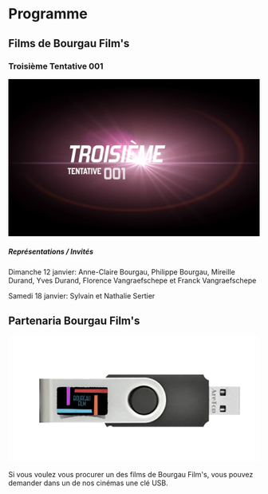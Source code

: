 # Programme

## Films de Bourgau Film's

### Troisième Tentative 001

[![Troisième Tentative 001](8B3FBF2F-2CAB-480C-9EC4-72254DF91019.jpeg)](https://www.youtube.com/watch?v=4NtmfqOH3K8)

##### Représentations / Invités

Dimanche 12 janvier: Anne-Claire Bourgau, Philippe Bourgau, Mireille Durand, Yves Durand, Florence Vangraefschepe et Franck Vangraefschepe

Samedi 18 janvier: Sylvain et Nathalie Sertier

## Partenaria Bourgau Film's

![clés USB](Capcle.png)

Si vous voulez vous procurer un des films de Bourgau Film's, vous pouvez demander dans un de nos cinémas une clé USB. 

